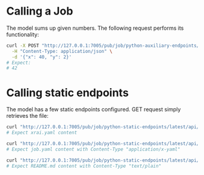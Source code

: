 # Calling a Job
The model sums up given numbers. 
The following request performs its functionality:
```bash
curl -X POST "http://127.0.0.1:7005/pub/job/python-auxiliary-endpoints/latest/api/v1/perform" \
  -H "Content-Type: application/json" \
  -d '{"x": 40, "y": 2}'
# Expect:
# 42
```

# Calling static endpoints
The model has a few static endpoints configured.
GET request simply retrieves the file:
```bash
curl "http://127.0.0.1:7005/pub/job/python-static-endpoints/latest/api/v1/xrai"
# Expect xrai.yaml content

curl "http://127.0.0.1:7005/pub/job/python-static-endpoints/latest/api/v1/manifest" -v
# Expect job.yaml content with Content-Type "application/x-yaml"

curl "http://127.0.0.1:7005/pub/job/python-static-endpoints/latest/api/v1/docs/readme" -v
# Expect README.md content with Content-Type "text/plain"
```
